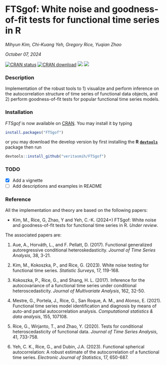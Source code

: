 FTSgof: White noise and goodness-of-fit tests for functional time series
in R
================
*Mihyun Kim, Chi-Kuang Yeh, Gregory Rice, Yuqian Zhao*

*October 07, 2024*

<!-- badges: start -->

[![CRAN
status](https://www.r-pkg.org/badges/version/FTSgof)](https://CRAN.R-project.org/package=FTSgof)
[![CRAN
download](https://cranlogs.r-pkg.org/badges/grand-total/FTSgof?color=blue)](https://cran.r-project.org/package=FTSgof)
[![](https://cranlogs.r-pkg.org/badges/FTSgof)](https://cran.r-project.org/package=FTSgof)
[![](https://img.shields.io/github/languages/code-size/veritasmih/FTSgof.svg)](https://github.com/veritasmih/FTSgof)
<!-- badges: end -->

### Description

Implementation of the robust tools to 1) visualize and perform inference
on the autocorrelation structure of time series of functional data
objects, and 2) perform goodness-of-fit tests for popular functional
time series models.

### Installation

*FTSgof* is now available on [CRAN](https://cran.r-project.org/). You
may install it by typing

``` r
install.packages("FTSgof")
```

or you may download the develop version by first installing the **R**
[**`devtools`**](https://CRAN.R-project.org/package=devtools) package
then run

``` r
devtools::install_github("veritasmih/FTSgof")
```

### TODO

- [x] Add a vignette
- [ ] Add descriptions and examples in README

### Reference

All the implementation and theory are based on the following papers:

- Kim, M., Rice, G, Zhao, Y and Yeh, C.-K. (2024+) FTSgof: White noise
  and goodness-of-fit tests for functional time series in R. *Under
  review*.

The associated papers are:

1.  Aue, A., Horváth, L., and F. Pellatt, D. (2017). Functional
    generalized autoregressive conditional heteroskedasticity. *Journal
    of Time Series Analysis*, 38, 3-21.

2.  Kim, M., Kokoszka, P., and Rice, G. (2023). White noise testing for
    functional time series. *Statistic Surveys*, 17, 119-168.

3.  Kokoszka, P., Rice, G., and Shang, H. L. (2017). Inference for the
    autocovariance of a functional time series under conditional
    heteroscedasticity. *Journal of Multivariate Analysis*, 162, 32-50.

4.  Mestre, G., Portela, J., Rice, G., San Roque, A. M., and Alonso, E.
    (2021). Functional time series model identification and diagnosis by
    means of auto-and partial autocorrelation analysis. *Computational
    statistics & data analysis*, 155, 107108.

5.  Rice, G., Wirjanto, T., and Zhao, Y. (2020). Tests for conditional
    heteroscedasticity of functional data. *Journal of Time Series
    Analysis*, 41, 733-758.

6.  Yeh, C. K., Rice, G., and Dubin, J.A. (2023). Functional spherical
    autocorrelation: A robust estimate of the autocorrelation of a
    functional time series. *Electronic Journal of Statistics*, 17,
    650-687.

